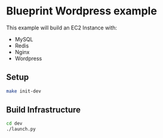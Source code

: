 # Blueprint Wordpress example

This example will build an EC2 Instance with:

 * MySQL
 * Redis
 * Nginx
 * Wordpress

## Setup

```sh
make init-dev
```

## Build Infrastructure

```sh
cd dev
./launch.py
```